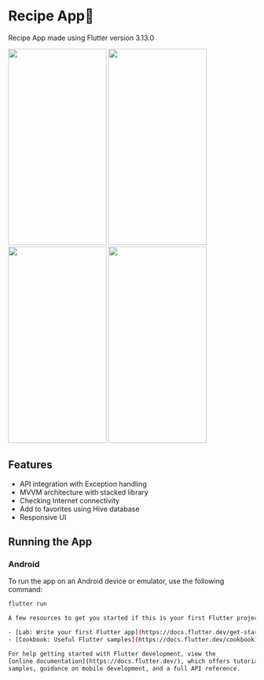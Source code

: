 # Recipe App🍜

Recipe App made using Flutter version 3.13.0

<p align="left">
  <img src="https://github.com/user-attachments/assets/c54bc48d-4cfb-4015-b7e7-dc183467a22d" height="400" width="200" />
  <img src="https://github.com/user-attachments/assets/9110bc12-890d-4d36-9e6a-3266da14a58f" height="400" width="200" />
  <img src="https://github.com/user-attachments/assets/2e5f246a-be67-4726-ae8d-57833e001d7e" height="400" width="200" />
  <img src="https://github.com/user-attachments/assets/b6d86c56-9b66-46e4-9d9f-7bfc9c1f07f4" height="400" width="200" />
</p>


## Features
- API integration with Exception handling
- MVVM architecture with stacked library
- Checking Internet connectivity
- Add to favorites using Hive database
- Responsive UI

## Running the App

### Android
To run the app on an Android device or emulator, use the following command:

```sh
flutter run

A few resources to get you started if this is your first Flutter project:

- [Lab: Write your first Flutter app](https://docs.flutter.dev/get-started/codelab)
- [Cookbook: Useful Flutter samples](https://docs.flutter.dev/cookbook)

For help getting started with Flutter development, view the
[online documentation](https://docs.flutter.dev/), which offers tutorials,
samples, guidance on mobile development, and a full API reference.
